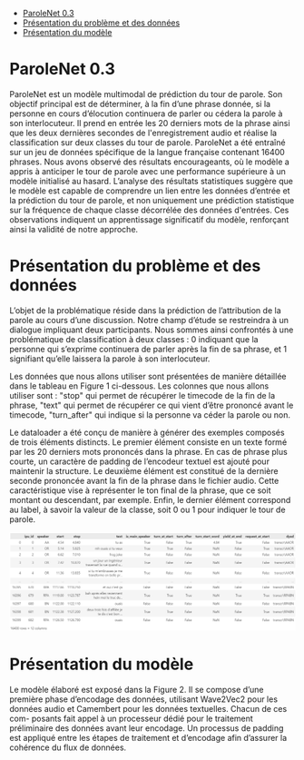 - [ParoleNet 0.3](#parolenet-03)
- [Présentation du problème et des données](#présentation-du-problème-et-des-données)
- [Présentation du modèle](#présentation-du-modèle)


# ParoleNet 0.3

ParoleNet est un modèle multimodal de prédiction du tour de parole. Son objectif principal est de déterminer, à la fin d’une phrase donnée, si la personne en cours d’élocution continuera de parler ou cédera la parole à son interlocuteur. Il prend en entrée les 20 derniers mots de la phrase ainsi que les deux dernières secondes de l'enregistrement audio et réalise la classification sur deux classes du tour de parole. ParoleNet a été entraîné sur un jeu de données spécifique de la langue française contenant 16400 phrases. Nous avons observé des résultats encourageants, où le modèle a appris à anticiper le tour de parole avec une performance supérieure à un modèle initialisé au hasard. L’analyse des résultats statistiques suggère que le modèle est capable de comprendre un lien entre les données d’entrée et la prédiction du tour de parole, et non uniquement une prédiction statistique sur la fréquence de chaque classe décorrélée des données d'entrées. Ces observations indiquent un apprentissage significatif du modèle, renforçant ainsi la validité de notre approche.

# Présentation du problème et des données

L’objet de la problématique réside dans la prédiction de l’attribution de la parole au cours d’une discussion. Notre champ d’étude se restreindra à un dialogue impliquant deux participants. Nous sommes ainsi confrontés à une problématique de classification à deux classes : 0 indiquant que la personne qui s’exprime continuera de parler après la fin de sa phrase, et 1 signifiant qu’elle laissera la parole à son interlocuteur. 

Les données que nous allons utiliser sont présentées de manière détaillée dans le tableau en Figure 1 ci-dessous. Les colonnes que nous allons utiliser sont : "stop" qui permet de récupérer le timecode de la fin de la phrase, "text" qui permet de récupérer ce qui vient d’être prononcé avant le timecode, "turn_after" qui indique si la personne va céder la parole ou non. 

Le dataloader a été conçu de manière à générer des exemples composés de trois éléments distincts. Le premier élément consiste en un texte formé par les 20 derniers mots prononcés dans la phrase. En cas de phrase plus courte, un caractère de padding de l’encodeur textuel est ajouté pour maintenir la structure. Le deuxième élément est constitué de la dernière seconde prononcée avant la fin de la phrase dans le fichier audio. Cette caractéristique vise à représenter le ton final de la phrase, que ce soit montant ou descendant, par exemple. Enfin, le dernier élément correspond au label, à savoir la valeur de la classe, soit 0 ou 1 pour indiquer le tour de parole.

![Texte alternatif](images/dataset.png)

# Présentation du modèle

Le modèle élaboré est exposé dans la Figure 2. Il se compose d’une première phase d’encodage des données,
utilisant Wave2Vec2 pour les données audio et Camembert pour les données textuelles. Chacun de ces com-
posants fait appel à un processeur dédié pour le traitement préliminaire des données avant leur encodage. Un
processus de padding est appliqué entre les étapes de traitement et d’encodage afin d’assurer la cohérence du
flux de données.
